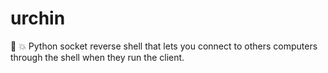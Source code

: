 # urchin
:shell: :collision: Python socket reverse shell that lets you connect to others computers through the shell when they run the client.
